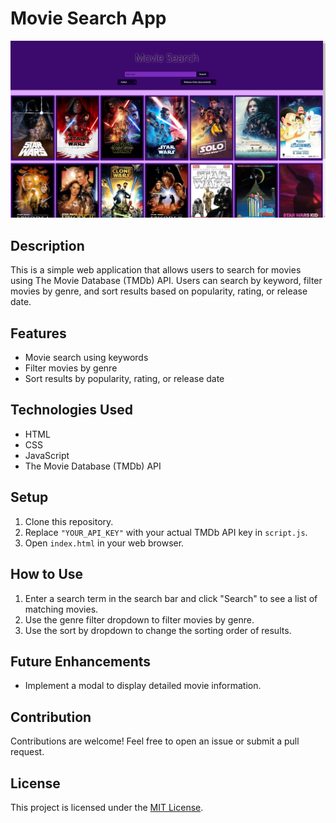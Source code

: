 # Movie Search App

![Movie Search App Screenshot](screenshot.png)

## Description

This is a simple web application that allows users to search for movies using The Movie Database (TMDb) API. Users can search by keyword, filter movies by genre, and sort results based on popularity, rating, or release date.

## Features

- Movie search using keywords
- Filter movies by genre
- Sort results by popularity, rating, or release date

## Technologies Used

- HTML
- CSS
- JavaScript
- The Movie Database (TMDb) API

## Setup

1. Clone this repository.
2. Replace `"YOUR_API_KEY"` with your actual TMDb API key in `script.js`.
3. Open `index.html` in your web browser.

## How to Use

1. Enter a search term in the search bar and click "Search" to see a list of matching movies.
2. Use the genre filter dropdown to filter movies by genre.
3. Use the sort by dropdown to change the sorting order of results.

## Future Enhancements

- Implement a modal to display detailed movie information.

## Contribution

Contributions are welcome! Feel free to open an issue or submit a pull request.

## License

This project is licensed under the [MIT License](LICENSE).

